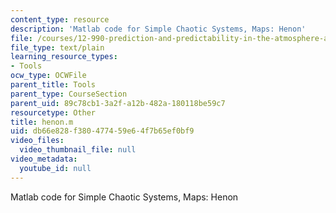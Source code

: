 ```yaml
---
content_type: resource
description: 'Matlab code for Simple Chaotic Systems, Maps: Henon'
file: /courses/12-990-prediction-and-predictability-in-the-atmosphere-and-oceans-spring-2003/db66e828f380477459e64f7b65ef0bf9_henon.m
file_type: text/plain
learning_resource_types:
- Tools
ocw_type: OCWFile
parent_title: Tools
parent_type: CourseSection
parent_uid: 89c78cb1-3a2f-a12b-482a-180118be59c7
resourcetype: Other
title: henon.m
uid: db66e828-f380-4774-59e6-4f7b65ef0bf9
video_files:
  video_thumbnail_file: null
video_metadata:
  youtube_id: null
---
```

Matlab code for Simple Chaotic Systems, Maps: Henon

